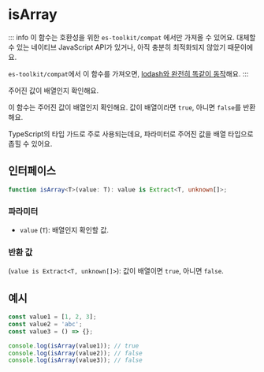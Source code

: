 # isArray

::: info
이 함수는 호환성을 위한 `es-toolkit/compat` 에서만 가져올 수 있어요. 대체할 수 있는 네이티브 JavaScript API가 있거나, 아직 충분히 최적화되지 않았기 때문이에요.

`es-toolkit/compat`에서 이 함수를 가져오면, [lodash와 완전히 똑같이 동작](../../../compatibility.md)해요.
:::

주어진 값이 배열인지 확인해요.

이 함수는 주어진 값이 배열인지 확인해요.
값이 배열이라면 `true`, 아니면 `false`를 반환해요.

TypeScript의 타입 가드로 주로 사용되는데요, 파라미터로 주어진 값을 배열 타입으로 좁힐 수 있어요.

## 인터페이스

```typescript
function isArray<T>(value: T): value is Extract<T, unknown[]>;
```

### 파라미터

- `value` (`T`): 배열인지 확인할 값.

### 반환 값

(`value is Extract<T, unknown[]>`): 값이 배열이면 `true`, 아니면 `false`.

## 예시

```typescript
const value1 = [1, 2, 3];
const value2 = 'abc';
const value3 = () => {};

console.log(isArray(value1)); // true
console.log(isArray(value2)); // false
console.log(isArray(value3)); // false
```
